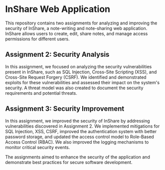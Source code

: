 # InShare Web Application

This repository contains two assignments for analyzing and improving the security of InShare, a note-writing and note-sharing web application. InShare allows users to create, edit, share notes, and manage access permissions for different users.

## Assignment 2: Security Analysis

In this assignment, we focused on analyzing the security vulnerabilities present in InShare, such as SQL Injection, Cross-Site Scripting (XSS), and Cross-Site Request Forgery (CSRF). We identified and demonstrated exploits for these vulnerabilities and assessed their impact on the system's security. A threat model was also created to document the security requirements and potential threats.

## Assignment 3: Security Improvement

In this assignment, we improved the security of InShare by addressing vulnerabilities discovered in Assignment 2. We implemented mitigations for SQL Injection, XSS, CSRF, improved the authentication system with better password storage, and updated the access control model to Role-Based Access Control (RBAC). We also improved the logging mechanisms to monitor critical security events.

The assignments aimed to enhance the security of the application and demonstrate best practices for secure software development.


